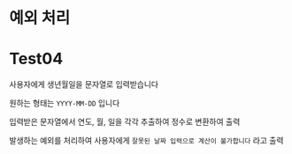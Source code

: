 # 예외 처리

# Test04

사용자에게 생년월일을 문자열로 입력받습니다

원하는 형태는 `YYYY-MM-DD` 입니다

입력받은 문자열에서 연도, 월, 일을 각각 추출하여 정수로 변환하여 출력

발생하는 예외를 처리하여 사용자에게 `잘못된 날짜 입력으로 계산이 불가합니다` 라고 출력
